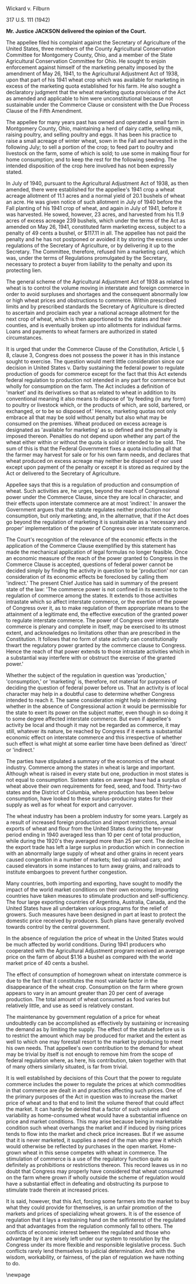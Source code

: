 Wickard v. Filburn

317 U.S. 111 (1942)

**Mr. Justice JACKSON delivered the opinion of the Court.**

The appellee filed his complaint against the Secretary of Agriculture of the United States, three members of the County Agricultural Conservation Committee for Montgomery County, Ohio, and a member of the State Agricultural Conservation Committee for Ohio. He sought to enjoin enforcement against himself of the marketing penalty imposed by the amendment of May 26, 1941, to the Agricultural Adjustment Act of 1938, upon that part of his 1941 wheat crop which was available for marketing in excess of the marketing quota established for his farm. He also sought a declaratory judgment that the wheat marketing quota provisions of the Act as amended and applicable to him were unconstitutional because not sustainable under the Commerce Clause or consistent with the Due Process Clause of the Fifth Amendment.

The appellee for many years past has owned and operated a small farm in Montgomery County, Ohio, maintaining a herd of dairy cattle, selling milk, raising poultry, and selling poultry and eggs. It has been his practice to raise a small acreage of winter wheat, sown in the Fall and harvested in the following July; to sell a portion of the crop; to feed part to poultry and livestock on the farm, some of which is sold; to use some in making flour for home consumption; and to keep the rest for the following seeding. The intended disposition of the crop here involved has not been expressly stated.

In July of 1940, pursuant to the Agricultural Adjustment Act of 1938, as then amended, there were established for the appellee's 1941 crop a wheat acreage allotment of 11.1 acres and a normal yield of 20.1 bushels of wheat an acre. He was given notice of such allotment in July of 1940 before the Fall planting of his 1941 crop of wheat, and again in July of 1941, before it was harvested. He sowed, however, 23 acres, and harvested from his 11.9 acres of excess acreage 239 bushels, which under the terms of the Act as amended on May 26, 1941, constituted farm marketing excess, subject to a penalty of 49 cents a bushel, or $117.11 in all. The appellee has not paid the penalty and he has not postponed or avoided it by storing the excess under regulations of the Secretary of Agriculture, or by delivering it up to the Secretary. The Committee, therefore, refused him a marketing card, which was, under the terms of Regulations promulgated by the Secretary, necessary to protect a buyer from liability to the penalty and upon its protecting lien.

The general scheme of the Agricultural Adjustment Act of 1938 as related to wheat is to control the volume moving in interstate and foreign commerce in order to avoid surpluses and shortages and the consequent abnormally low or high wheat prices and obstructions to commerce. Within prescribed limits and by prescribed standards the Secretary of Agriculture is directed to ascertain and proclaim each year a national acreage allotment for the next crop of wheat, which is then apportioned to the states and their counties, and is eventually broken up into allotments for individual farms. Loans and payments to wheat farmers are authorized in stated circumstances.


It is urged that under the Commerce Clause of the Constitution, Article I, § 8, clause 3, Congress does not possess the power it has in this instance sought to exercise. The question would merit little consideration since our decision in United States v. Darby sustaining the federal power to regulate production of goods for commerce except for the fact that this Act extends federal regulation to production not intended in any part for commerce but wholly for consumption on the farm. The Act includes a definition of 'market' and its derivatives so that as related to wheat in addition to its conventional meaning it also means to dispose of 'by feeding (in any form) to poultry or livestock which, or the products of which, are sold, bartered, or exchanged, or to be so disposed of.' Hence, marketing quotas not only embrace all that may be sold without penalty but also what may be consumed on the premises. Wheat produced on excess acreage is designated as 'available for marketing' as so defined and the penalty is imposed thereon. Penalties do not depend upon whether any part of the wheat either within or without the quota is sold or intended to be sold. The sum of this is that the Federal Government fixes a quota including all that the farmer may harvest for sale or for his own farm needs, and declares that wheat produced on excess acreage may neither be disposed of nor used except upon payment of the penalty or except it is stored as required by the Act or delivered to the Secretary of Agriculture.

Appellee says that this is a regulation of production and consumption of wheat. Such activities are, he urges, beyond the reach of Congressional power under the Commerce Clause, since they are local in character, and their effects upon interstate commerce are at most 'indirect.' In answer the Government argues that the statute regulates neither production nor consumption, but only marketing; and, in the alternative, that if the Act does go beyond the regulation of marketing it is sustainable as a 'necessary and proper' implementation of the power of Congress over interstate commerce.

The Court's recognition of the relevance of the economic effects in the application of the Commerce Clause exemplified by this statement has made the mechanical application of legal formulas no longer feasible. Once an economic measure of the reach of the power granted to Congress in the Commerce Clause is accepted, questions of federal power cannot be decided simply by finding the activity in question to be 'production' nor can consideration of its economic effects be foreclosed by calling them 'indirect.' The present Chief Justice has said in summary of the present state of the law: 'The commerce power is not confined in its exercise to the regulation of commerce among the states. It extends to those activities intrastate which so affect interstate commerce, or the exertion of the power of Congress over it, as to make regulation of them appropriate means to the attainment of a legitimate end, the effective execution of the granted power to regulate interstate commerce.  The power of Congress over interstate commerce is plenary and complete in itself, may be exercised to its utmost extent, and acknowledges no limitations other than are prescribed in the Constitution. It follows that no form of state activity can constitutionally thwart the regulatory power granted by the commerce clause to Congress. Hence the reach of that power extends to those intrastate activities which in a substantial way interfere with or obstruct the exercise of the granted power.'

Whether the subject of the regulation in question was 'production,' 'consumption,' or 'marketing' is, therefore, not material for purposes of deciding the question of federal power before us. That an activity is of local character may help in a doubtful case to determine whether Congress intended to reach it. The same consideration might help in determining whether in the absence of Congressional action it would be permissible for the state to exert its power on the subject matter, even though in so doing it to some degree affected interstate commerce. But even if appellee's activity be local and though it may not be regarded as commerce, it may still, whatever its nature, be reached by Congress if it exerts a substantial economic effect on interstate commerce and this irrespective of whether such effect is what might at some earlier time have been defined as 'direct' or 'indirect.'

The parties have stipulated a summary of the economics of the wheat industry. Commerce among the states in wheat is large and important. Although wheat is raised in every state but one, production in most states is not equal to consumption. Sixteen states on average have had a surplus of wheat above their own requirements for feed, seed, and food. Thirty-two states and the District of Columbia, where production has been below consumption, have looked to these surplus-producing states for their supply as well as for wheat for export and carryover.

The wheat industry has been a problem industry for some years. Largely as a result of increased foreign production and import restrictions, annual exports of wheat and flour from the United States during the ten-year period ending in 1940 averaged less than 10 per cent of total production, while during the 1920's they averaged more than 25 per cent. The decline in the export trade has left a large surplus in production which in connection with an abnormally large supply of wheat and other grains in recent years caused congestion in a number of markets; tied up railroad cars; and caused elevators in some instances to turn away grains, and railroads to institute embargoes to prevent further congestion.

Many countries, both importing and exporting, have sought to modify the impact of the world market conditions on their own economy. Importing countries have taken measures to stimulate production and self-sufficiency. The four large exporting countries of Argentina, Australia, Canada, and the United States have all undertaken various programs for the relief of growers. Such measures have been designed in part at least to protect the domestic price received by producers. Such plans have generally evolved towards control by the central government.


In the absence of regulation the price of wheat in the United States would be much affected by world conditions. During 1941 producers who cooperated with the Agricultural Adjustment program received an average price on the farm of about $1.16 a bushel as compared with the world market price of 40 cents a bushel.


The effect of consumption of homegrown wheat on interstate commerce is due to the fact that it constitutes the most variable factor in the disappearance of the wheat crop. Consumption on the farm where grown appears to vary in an amount greater than 20 per cent of average production. The total amount of wheat consumed as food varies but relatively little, and use as seed is relatively constant.

The maintenance by government regulation of a price for wheat undoubtedly can be accomplished as effectively by sustaining or increasing the demand as by limiting the supply. The effect of the statute before us is to restrict the amount which may be produced for market and the extent as well to which one may forestall resort to the market by producing to meet his own needs. That appellee's own contribution to the demand for wheat may be trivial by itself is not enough to remove him from the scope of federal regulation where, as here, his contribution, taken together with that of many others similarly situated, is far from trivial.

It is well established by decisions of this Court that the power to regulate commerce includes the power to regulate the prices at which commodities in that commerce are dealt in and practices affecting such prices. One of the primary purposes of the Act in question was to increase the market price of wheat and to that end to limit the volume thereof that could affect the market. It can hardly be denied that a factor of such volume and variability as home-consumed wheat would have a substantial influence on price and market conditions. This may arise because being in marketable condition such wheat overhangs the market and if induced by rising prices tends to flow into the market and check price increases. But if we assume that it is never marketed, it supplies a need of the man who grew it which would otherwise be reflected by purchases in the open market. Home-grown wheat in this sense competes with wheat in commerce. The stimulation of commerce is a use of the regulatory function quite as definitely as prohibitions or restrictions thereon. This record leaves us in no doubt that Congress may properly have considered that wheat consumed on the farm where grown if wholly outside the scheme of regulation would have a substantial effect in defeating and obstructing its purpose to stimulate trade therein at increased prices.

It is said, however, that this Act, forcing some farmers into the market to buy what they could provide for themselves, is an unfair promotion of the markets and prices of specializing wheat growers. It is of the essence of regulation that it lays a restraining hand on the selfinterest of the regulated and that advantages from the regulation commonly fall to others. The conflicts of economic interest between the regulated and those who advantage by it are wisely left under our system to resolution by the Congress under its more flexible and responsible legislative process. Such conflicts rarely lend themselves to judicial determination. And with the wisdom, workability, or fairness, of the plan of regulation we have nothing to do.


\newpage

